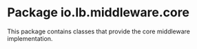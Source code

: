 # Package io.lb.middleware.core
This package contains classes that provide the core middleware implementation.